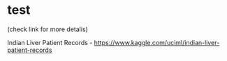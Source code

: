 # test
(check link for more detalis)

Indian Liver Patient Records - https://www.kaggle.com/uciml/indian-liver-patient-records
